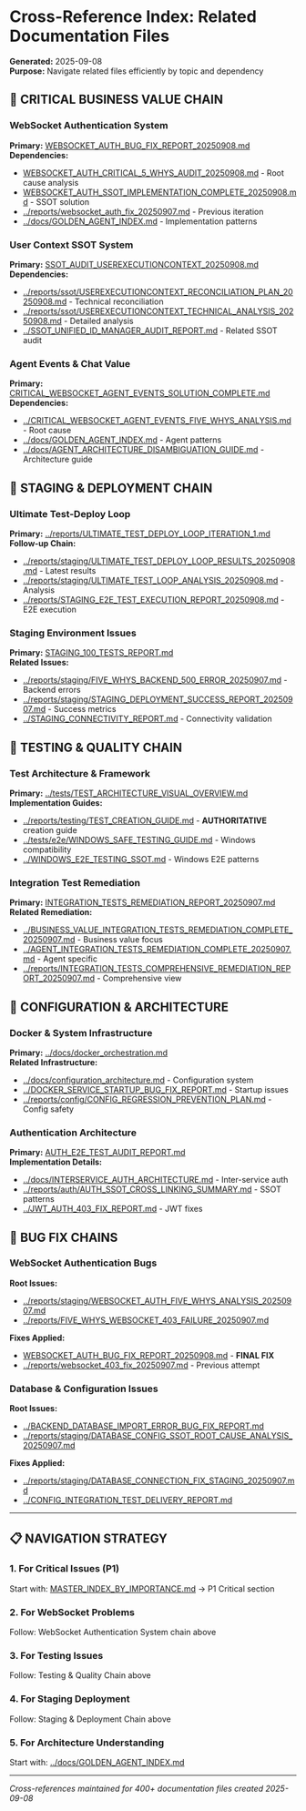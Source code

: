 # Cross-Reference Index: Related Documentation Files
**Generated:** 2025-09-08  
**Purpose:** Navigate related files efficiently by topic and dependency

## 🔗 CRITICAL BUSINESS VALUE CHAIN

### WebSocket Authentication System
**Primary:** [WEBSOCKET_AUTH_BUG_FIX_REPORT_20250908.md](./critical_business_value/WEBSOCKET_AUTH_BUG_FIX_REPORT_20250908.md)  
**Dependencies:**
- [WEBSOCKET_AUTH_CRITICAL_5_WHYS_AUDIT_20250908.md](./critical_business_value/WEBSOCKET_AUTH_CRITICAL_5_WHYS_AUDIT_20250908.md) - Root cause analysis
- [WEBSOCKET_AUTH_SSOT_IMPLEMENTATION_COMPLETE_20250908.md](./critical_business_value/WEBSOCKET_AUTH_SSOT_IMPLEMENTATION_COMPLETE_20250908.md) - SSOT solution
- [../reports/websocket_auth_fix_20250907.md](../reports/websocket_auth_fix_20250907.md) - Previous iteration
- [../docs/GOLDEN_AGENT_INDEX.md](../docs/GOLDEN_AGENT_INDEX.md) - Implementation patterns

### User Context SSOT System
**Primary:** [SSOT_AUDIT_USEREXECUTIONCONTEXT_20250908.md](./critical_business_value/SSOT_AUDIT_USEREXECUTIONCONTEXT_20250908.md)  
**Dependencies:**
- [../reports/ssot/USEREXECUTIONCONTEXT_RECONCILIATION_PLAN_20250908.md](../reports/ssot/USEREXECUTIONCONTEXT_RECONCILIATION_PLAN_20250908.md) - Technical reconciliation
- [../reports/ssot/USEREXECUTIONCONTEXT_TECHNICAL_ANALYSIS_20250908.md](../reports/ssot/USEREXECUTIONCONTEXT_TECHNICAL_ANALYSIS_20250908.md) - Detailed analysis
- [../SSOT_UNIFIED_ID_MANAGER_AUDIT_REPORT.md](../SSOT_UNIFIED_ID_MANAGER_AUDIT_REPORT.md) - Related SSOT audit

### Agent Events & Chat Value
**Primary:** [CRITICAL_WEBSOCKET_AGENT_EVENTS_SOLUTION_COMPLETE.md](./authentication_websocket/CRITICAL_WEBSOCKET_AGENT_EVENTS_SOLUTION_COMPLETE.md)  
**Dependencies:**
- [../CRITICAL_WEBSOCKET_AGENT_EVENTS_FIVE_WHYS_ANALYSIS.md](../CRITICAL_WEBSOCKET_AGENT_EVENTS_FIVE_WHYS_ANALYSIS.md) - Root cause
- [../docs/GOLDEN_AGENT_INDEX.md](../docs/GOLDEN_AGENT_INDEX.md) - Agent patterns  
- [../docs/AGENT_ARCHITECTURE_DISAMBIGUATION_GUIDE.md](../docs/AGENT_ARCHITECTURE_DISAMBIGUATION_GUIDE.md) - Architecture guide

## 🔄 STAGING & DEPLOYMENT CHAIN

### Ultimate Test-Deploy Loop
**Primary:** [../reports/ULTIMATE_TEST_DEPLOY_LOOP_ITERATION_1.md](../reports/ULTIMATE_TEST_DEPLOY_LOOP_ITERATION_1.md)  
**Follow-up Chain:**
- [../reports/staging/ULTIMATE_TEST_DEPLOY_LOOP_RESULTS_20250908.md](../reports/staging/ULTIMATE_TEST_DEPLOY_LOOP_RESULTS_20250908.md) - Latest results
- [../reports/staging/ULTIMATE_TEST_LOOP_ANALYSIS_20250908.md](../reports/staging/ULTIMATE_TEST_LOOP_ANALYSIS_20250908.md) - Analysis
- [../reports/STAGING_E2E_TEST_EXECUTION_REPORT_20250908.md](../reports/STAGING_E2E_TEST_EXECUTION_REPORT_20250908.md) - E2E execution

### Staging Environment Issues
**Primary:** [STAGING_100_TESTS_REPORT.md](./testing_infrastructure/STAGING_100_TESTS_REPORT.md)  
**Related Issues:**
- [../reports/staging/FIVE_WHYS_BACKEND_500_ERROR_20250907.md](../reports/staging/FIVE_WHYS_BACKEND_500_ERROR_20250907.md) - Backend errors
- [../reports/staging/STAGING_DEPLOYMENT_SUCCESS_REPORT_20250907.md](../reports/staging/STAGING_DEPLOYMENT_SUCCESS_REPORT_20250907.md) - Success metrics
- [../STAGING_CONNECTIVITY_REPORT.md](../STAGING_CONNECTIVITY_REPORT.md) - Connectivity validation

## 🧪 TESTING & QUALITY CHAIN  

### Test Architecture & Framework
**Primary:** [../tests/TEST_ARCHITECTURE_VISUAL_OVERVIEW.md](../tests/TEST_ARCHITECTURE_VISUAL_OVERVIEW.md)  
**Implementation Guides:**
- [../reports/testing/TEST_CREATION_GUIDE.md](../reports/testing/TEST_CREATION_GUIDE.md) - **AUTHORITATIVE** creation guide
- [../tests/e2e/WINDOWS_SAFE_TESTING_GUIDE.md](../tests/e2e/WINDOWS_SAFE_TESTING_GUIDE.md) - Windows compatibility
- [../WINDOWS_E2E_TESTING_SSOT.md](../WINDOWS_E2E_TESTING_SSOT.md) - Windows E2E patterns

### Integration Test Remediation  
**Primary:** [INTEGRATION_TESTS_REMEDIATION_REPORT_20250907.md](./testing_infrastructure/INTEGRATION_TESTS_REMEDIATION_REPORT_20250907.md)  
**Related Remediation:**
- [../BUSINESS_VALUE_INTEGRATION_TESTS_REMEDIATION_COMPLETE_20250907.md](../BUSINESS_VALUE_INTEGRATION_TESTS_REMEDIATION_COMPLETE_20250907.md) - Business value focus
- [../AGENT_INTEGRATION_TESTS_REMEDIATION_COMPLETE_20250907.md](../AGENT_INTEGRATION_TESTS_REMEDIATION_COMPLETE_20250907.md) - Agent specific
- [../reports/INTEGRATION_TESTS_COMPREHENSIVE_REMEDIATION_REPORT_20250907.md](../reports/INTEGRATION_TESTS_COMPREHENSIVE_REMEDIATION_REPORT_20250907.md) - Comprehensive view

## 🔧 CONFIGURATION & ARCHITECTURE

### Docker & System Infrastructure
**Primary:** [../docs/docker_orchestration.md](../docs/docker_orchestration.md)  
**Related Infrastructure:**
- [../docs/configuration_architecture.md](../docs/configuration_architecture.md) - Configuration system
- [../DOCKER_SERVICE_STARTUP_BUG_FIX_REPORT.md](../DOCKER_SERVICE_STARTUP_BUG_FIX_REPORT.md) - Startup issues
- [../reports/config/CONFIG_REGRESSION_PREVENTION_PLAN.md](../reports/config/CONFIG_REGRESSION_PREVENTION_PLAN.md) - Config safety

### Authentication Architecture
**Primary:** [AUTH_E2E_TEST_AUDIT_REPORT.md](./authentication_websocket/AUTH_E2E_TEST_AUDIT_REPORT.md)  
**Implementation Details:**
- [../docs/INTERSERVICE_AUTH_ARCHITECTURE.md](../docs/INTERSERVICE_AUTH_ARCHITECTURE.md) - Inter-service auth
- [../reports/auth/AUTH_SSOT_CROSS_LINKING_SUMMARY.md](../reports/auth/AUTH_SSOT_CROSS_LINKING_SUMMARY.md) - SSOT patterns
- [../JWT_AUTH_403_FIX_REPORT.md](../JWT_AUTH_403_FIX_REPORT.md) - JWT fixes

## 🐛 BUG FIX CHAINS

### WebSocket Authentication Bugs
**Root Issues:**
- [../reports/staging/WEBSOCKET_AUTH_FIVE_WHYS_ANALYSIS_20250907.md](../reports/staging/WEBSOCKET_AUTH_FIVE_WHYS_ANALYSIS_20250907.md)
- [../reports/FIVE_WHYS_WEBSOCKET_403_FAILURE_20250907.md](../reports/FIVE_WHYS_WEBSOCKET_403_FAILURE_20250907.md)

**Fixes Applied:**  
- [WEBSOCKET_AUTH_BUG_FIX_REPORT_20250908.md](./critical_business_value/WEBSOCKET_AUTH_BUG_FIX_REPORT_20250908.md) - **FINAL FIX**
- [../reports/websocket_403_fix_20250907.md](../reports/websocket_403_fix_20250907.md) - Previous attempt

### Database & Configuration Issues
**Root Issues:**
- [../BACKEND_DATABASE_IMPORT_ERROR_BUG_FIX_REPORT.md](../BACKEND_DATABASE_IMPORT_ERROR_BUG_FIX_REPORT.md)
- [../reports/staging/DATABASE_CONFIG_SSOT_ROOT_CAUSE_ANALYSIS_20250907.md](../reports/staging/DATABASE_CONFIG_SSOT_ROOT_CAUSE_ANALYSIS_20250907.md)

**Fixes Applied:**
- [../reports/staging/DATABASE_CONNECTION_FIX_STAGING_20250907.md](../reports/staging/DATABASE_CONNECTION_FIX_STAGING_20250907.md)
- [../CONFIG_INTEGRATION_TEST_DELIVERY_REPORT.md](../CONFIG_INTEGRATION_TEST_DELIVERY_REPORT.md)

---

## 📋 NAVIGATION STRATEGY

### 1. **For Critical Issues (P1)**
Start with: [MASTER_INDEX_BY_IMPORTANCE.md](./MASTER_INDEX_BY_IMPORTANCE.md) → P1 Critical section

### 2. **For WebSocket Problems** 
Follow: WebSocket Authentication System chain above

### 3. **For Testing Issues**
Follow: Testing & Quality Chain above

### 4. **For Staging Deployment**
Follow: Staging & Deployment Chain above

### 5. **For Architecture Understanding**  
Start with: [../docs/GOLDEN_AGENT_INDEX.md](../docs/GOLDEN_AGENT_INDEX.md)

---
*Cross-references maintained for 400+ documentation files created 2025-09-08*